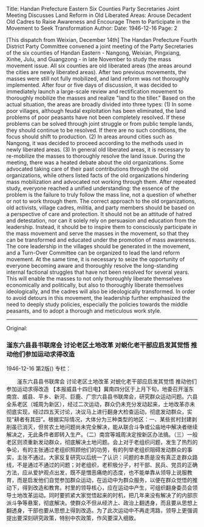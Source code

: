 Title: Handan Prefecture Eastern Six Counties Party Secretaries Joint Meeting Discusses Land Reform in Old Liberated Areas: Arouse Decadent Old Cadres to Raise Awareness and Encourage Them to Participate in the Movement to Seek Transformation
Author:
Date: 1946-12-16
Page: 2

[This dispatch from Weixian, December 14th] The Handan Prefecture Fourth District Party Committee convened a joint meeting of the Party Secretaries of the six counties of Handan Eastern - Nangong, Weixian, Pingxiang, Xinhe, Julu, and Guangzong - in late November to study the mass movement issue. All six counties are old liberated areas (the areas around the cities are newly liberated areas). After two previous movements, the masses were still not fully mobilized, and land reform was not thoroughly implemented. After four or five days of discussion, it was decided to immediately launch a large-scale review and rectification movement to thoroughly mobilize the masses and realize "land to the tiller." Based on the actual situation, the areas are broadly divided into three types: (1) In some poor villages, although feudal exploitation has been eliminated, the land problems of poor peasants have not been completely resolved. If these problems can be solved through joint struggle or from public temple lands, they should continue to be resolved. If there are no such conditions, the focus should shift to production. (2) In areas around cities such as Nangong, it was decided to proceed according to the methods used in newly liberated areas. (3) In general old liberated areas, it is necessary to re-mobilize the masses to thoroughly resolve the land issue. During the meeting, there was a heated debate about the old organizations. Some advocated taking care of their past contributions through the old organizations, while others listed facts of the old organizations hindering mass mobilization and advocated not working through them. After repeated study, everyone reached a unified understanding: the essence of the problem is the failure to truly follow the mass line, not a question of whether or not to work through them. The correct approach to the old organizations, old activists, village cadres, militia, and party members should be based on a perspective of care and protection. It should not be an attitude of hatred and detestation, nor can it solely rely on persuasion and education from the leadership. Instead, it should be to inspire them to consciously participate in the mass movement and serve the masses in the movement, so that they can be transformed and educated under the promotion of mass awareness. The core leadership in the villages should be generated in the movement, and a Turn-Over Committee can be organized to lead the land reform movement. At the same time, it is necessary to seize the opportunity of everyone becoming aware and thoroughly resolve the long-standing internal factional struggles that have not been resolved for several years. This will enable the masses to not only thoroughly liberate themselves economically and politically, but also to thoroughly liberate themselves ideologically, and the cadres will also be ideologically transformed. In order to avoid detours in this movement, the leadership further emphasized the need to deeply study policies, especially the policies towards the middle peasants, and to adopt a thorough and meticulous work style.



<hr /> 

Original: 


### 滏东六县县书联席会  讨论老区土地改革  对蜕化老干部应启发其觉悟  推动他们参加运动求得改造

1946-12-16
第2版()
专栏：

　　滏东六县县书联席会
    讨论老区土地改革
    对蜕化老干部应启发其觉悟
    推动他们参加运动求得改造
    【本报威县十四日电】冀南四分区于上月下旬，地委召开滏东南宫、威县、平乡、新河、巨鹿、广宗六县县书联席会，研究群众运动问题。六县全系老区（城周为新区），经过二次运动，群众仍未充分发动起来，土地改革亦未彻底实现，经过四五天讨论，决议马上进行翻身大检查运动，彻底发动群众，实现“耕者有其田”。根据实际情况，大体分为三种类型的地区：一、某些贫村封建剥削虽已消灭，但贫农土地问题尚未完全解决，能从联合斗争或公庙地中解决者继续解决之，无此条件者即转入生产。（二）南宫等城周决定按新区办法搞。（三）一般老区则须重新发动群众，彻底解决土地问题。会上对于老组织问题，发生了热烈的争论，有的主张通过老组织照顾他们的功劳，有的列举老组织阻碍发动群众的事实，主张不通过。大家反复研究以后统一了认识：问题的本质是没有真正走群众路线，不是通过不通过的问题；对老组织，老积极分子，村干部、民兵、党员的正确方法，应从爱护观点出发，既不是憎恶痛绝的态度，也不能单靠从领导上说服教育，而是启发他们自觉参加群众运动，在运动中为群众服务，以便在群众觉悟的推动下，得到改造和教育。村里的领导核心，应在运动中产生，可组织翻身委员会领导土地改革运动。同时要抓紧大家觉悟起来的时机，把几年来没有解决了的内部宗派斗争等悬案，彻底解决。使群众不但从经济上、政治上翻透身，而且要从思想上翻透身，干部也要从思想上得到改造。为了此次运动中不再走湾路，领导上更强调提出要深刻研究政策，特别中农政策，作风要深入细致。
